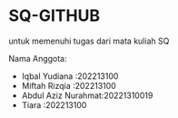 # SQ-GITHUB
untuk memenuhi tugas dari mata kuliah SQ


Nama Anggota:
- Iqbal Yudiana      :202213100
- Miftah Rizqia      :202213100
- Abdul Aziz Nurahmat:20221310019
- Tiara              :202213100

